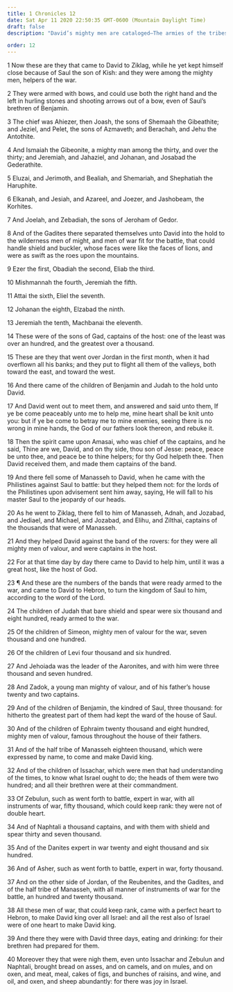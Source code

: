 ```yaml
---
title: 1 Chronicles 12
date: Sat Apr 11 2020 22:50:35 GMT-0600 (Mountain Daylight Time)
draft: false
description: "David’s mighty men are cataloged—The armies of the tribes of Israel join David at Hebron—Israel rejoices because of King David."

order: 12
---
```

    
1 Now these are they that came to David to Ziklag, while he yet kept himself close because of Saul the son of Kish: and they were among the mighty men, helpers of the war.

2 They were armed with bows, and could use both the right hand and the left in hurling stones and shooting arrows out of a bow, even of Saul’s brethren of Benjamin.

3 The chief was Ahiezer, then Joash, the sons of Shemaah the Gibeathite; and Jeziel, and Pelet, the sons of Azmaveth; and Berachah, and Jehu the Antothite.

4 And Ismaiah the Gibeonite, a mighty man among the thirty, and over the thirty; and Jeremiah, and Jahaziel, and Johanan, and Josabad the Gederathite.

5 Eluzai, and Jerimoth, and Bealiah, and Shemariah, and Shephatiah the Haruphite.

6 Elkanah, and Jesiah, and Azareel, and Joezer, and Jashobeam, the Korhites.

7 And Joelah, and Zebadiah, the sons of Jeroham of Gedor.

8 And of the Gadites there separated themselves unto David into the hold to the wilderness men of might, and men of war fit for the battle, that could handle shield and buckler, whose faces were like the faces of lions, and were as swift as the roes upon the mountains.

9 Ezer the first, Obadiah the second, Eliab the third.

10 Mishmannah the fourth, Jeremiah the fifth.

11 Attai the sixth, Eliel the seventh.

12 Johanan the eighth, Elzabad the ninth.

13 Jeremiah the tenth, Machbanai the eleventh.

14 These were of the sons of Gad, captains of the host: one of the least was over an hundred, and the greatest over a thousand.

15 These are they that went over Jordan in the first month, when it had overflown all his banks; and they put to flight all them of the valleys, both toward the east, and toward the west.

16 And there came of the children of Benjamin and Judah to the hold unto David.

17 And David went out to meet them, and answered and said unto them, If ye be come peaceably unto me to help me, mine heart shall be knit unto you: but if ye be come to betray me to mine enemies, seeing there is no wrong in mine hands, the God of our fathers look thereon, and rebuke it.

18 Then the spirit came upon Amasai, who was chief of the captains, and he said, Thine are we, David, and on thy side, thou son of Jesse: peace, peace be unto thee, and peace be to thine helpers; for thy God helpeth thee. Then David received them, and made them captains of the band.

19 And there fell some of Manasseh to David, when he came with the Philistines against Saul to battle: but they helped them not: for the lords of the Philistines upon advisement sent him away, saying, He will fall to his master Saul to the jeopardy of our heads.

20 As he went to Ziklag, there fell to him of Manasseh, Adnah, and Jozabad, and Jediael, and Michael, and Jozabad, and Elihu, and Zilthai, captains of the thousands that were of Manasseh.

21 And they helped David against the band of the rovers: for they were all mighty men of valour, and were captains in the host.

22 For at that time day by day there came to David to help him, until it was a great host, like the host of God.

23 ¶ And these are the numbers of the bands that were ready armed to the war, and came to David to Hebron, to turn the kingdom of Saul to him, according to the word of the Lord.

24 The children of Judah that bare shield and spear were six thousand and eight hundred, ready armed to the war.

25 Of the children of Simeon, mighty men of valour for the war, seven thousand and one hundred.

26 Of the children of Levi four thousand and six hundred.

27 And Jehoiada was the leader of the Aaronites, and with him were three thousand and seven hundred.

28 And Zadok, a young man mighty of valour, and of his father’s house twenty and two captains.

29 And of the children of Benjamin, the kindred of Saul, three thousand: for hitherto the greatest part of them had kept the ward of the house of Saul.

30 And of the children of Ephraim twenty thousand and eight hundred, mighty men of valour, famous throughout the house of their fathers.

31 And of the half tribe of Manasseh eighteen thousand, which were expressed by name, to come and make David king.

32 And of the children of Issachar, which were men that had understanding of the times, to know what Israel ought to do; the heads of them were two hundred; and all their brethren were at their commandment.

33 Of Zebulun, such as went forth to battle, expert in war, with all instruments of war, fifty thousand, which could keep rank: they were not of double heart.

34 And of Naphtali a thousand captains, and with them with shield and spear thirty and seven thousand.

35 And of the Danites expert in war twenty and eight thousand and six hundred.

36 And of Asher, such as went forth to battle, expert in war, forty thousand.

37 And on the other side of Jordan, of the Reubenites, and the Gadites, and of the half tribe of Manasseh, with all manner of instruments of war for the battle, an hundred and twenty thousand.

38 All these men of war, that could keep rank, came with a perfect heart to Hebron, to make David king over all Israel: and all the rest also of Israel were of one heart to make David king.

39 And there they were with David three days, eating and drinking: for their brethren had prepared for them.

40 Moreover they that were nigh them, even unto Issachar and Zebulun and Naphtali, brought bread on asses, and on camels, and on mules, and on oxen, and meat, meal, cakes of figs, and bunches of raisins, and wine, and oil, and oxen, and sheep abundantly: for there was joy in Israel.

